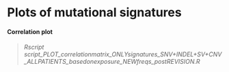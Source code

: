 
# Plots of mutational signatures

#### Correlation plot
> ###### Rscript script_PLOT_correlationmatrix_ONLYsignatures_SNV+INDEL+SV+CNV_ALLPATIENTS_basedonexposure_NEWfreqs_postREVISION.R

